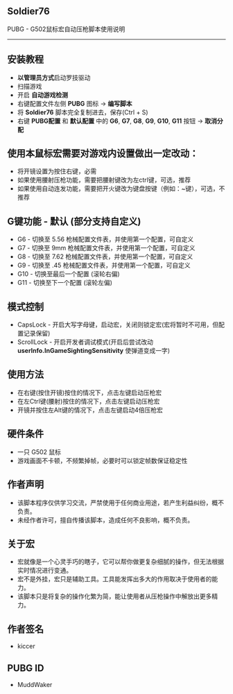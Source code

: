 ## Soldier76

PUBG - G502鼠标宏自动压枪脚本使用说明

---

## 安装教程
* **以管理员方式**启动罗技驱动
* 扫描游戏
* 开启 **自动游戏检测**
* 右键配置文件左侧 **PUBG** 图标 -> **编写脚本**
* 将 **Soldier76** 脚本完全复制进去，保存(Ctrl + S)
* 右键 **PUBG配置** 和 **默认配置** 中的 **G6**, **G7**, **G8**, **G9**, **G10**, **G11** 按钮 -> **取消分配**

## 使用本鼠标宏需要对游戏内设置做出一定改动：
* 将开镜设置为按住右键，必需
* 如果使用腰射压枪功能，需要把腰射键改为左ctrl键，可选，推荐
* 如果使用自动连发功能，需要把开火键改为键盘按键（例如：~键），可选，不推荐

## G键功能 - 默认 (部分支持自定义)
* G6 - 切换至 5.56 枪械配置文件表，并使用第一个配置，可自定义
* G7 - 切换至 9mm 枪械配置文件表，并使用第一个配置，可自定义
* G8 - 切换至 7.62 枪械配置文件表，并使用第一个配置，可自定义
* G9 - 切换至 .45 枪械配置文件表，并使用第一个配置，可自定义
* G10 - 切换至最后一个配置 (滚轮右偏)
* G11 - 切换至下一个配置 (滚轮左偏)

## 模式控制
* CapsLock - 开启大写字母键，启动宏，关闭则锁定宏(宏将暂时不可用，但配置记录保留)
* ScrollLock - 开启开发者调试模式(开启后尝试改动 **userInfo.InGameSightingSensitivity** 使弹道变成一字)

## 使用方法
* 在右键(按住开镜)按住的情况下，点击左键启动压枪宏
* 在左Ctrl键(腰射)按住的情况下，点击左键启动压枪宏
* 开镜并按住左Alt键的情况下，点击左键启动4倍压枪宏

## 硬件条件
* 一只 G502 鼠标
* 游戏画面不卡顿，不频繁掉帧，必要时可以锁定帧数保证稳定性

## 作者声明
* 该脚本程序仅供学习交流，严禁使用于任何商业用途，若产生利益纠纷，概不负责。
* 未经作者许可，擅自传播该脚本，造成任何不良影响，概不负责。

## 关于宏
* 宏就像是一个心灵手巧的瞎子，它可以帮你做更复杂细腻的操作，但无法根据实时情况进行变通。
* 宏不是外挂，宏只是辅助工具。工具能发挥出多大的作用取决于使用者的能力。
* 该脚本只是将复杂的操作化繁为简，能让使用者从压枪操作中解放出更多精力。

## 作者签名
* kiccer

## PUBG ID
* MuddWaker
